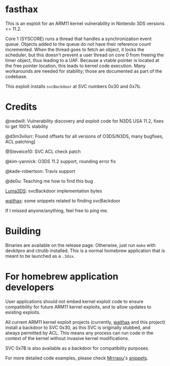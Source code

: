 # fasthax

This is an exploit for an ARM11 kernel vulnerability in Nintendo 3DS versions
<= 11.2.

Core 1 (SYSCORE) runs a thread that handles a synchronization event
queue. Objects added to the queue do not have their reference count incremented.
When the thread goes to fetch an object, it locks the scheduler, but this
doesn't prevent a user thread on core 0 from freeing the timer object, thus
leading to a UAF. Because a vtable pointer is located at the free pointer
location, this leads to kernel code execution. Many workarounds are needed for
stability; those are documented as part of the codebase.

This exploit installs `svcBackdoor` at SVC numbers 0x30 and 0x7b.

# Credits
@nedwill: Vulnerability discovery and exploit code for N3DS USA 11.2, fixes to get 100% stability

@d3m3vilurr: Found offsets for all versions of O3DS/N3DS, many bugfixes, ACL patching]

@Steveice10: SVC ACL check patch

@kim-yannick: O3DS 11.2 support, rounding error fix

@kade-robertson: Travis support

@de0u: Teaching me how to find this bug

[Luma3DS][Luma3DS]: svcBackdoor implementation bytes

[waithax][waithax]: some snippets related to finding svcBackdoor

If I missed anyone/anything, feel free to ping me.

# Building

Binaries are available on the release page. Otherwise, just run `make` with
devkitpro and ctrulib installed. This is a normal homebrew application that is
meant to be launched as a `.3dsx`.

# For homebrew application developers

User applications should not embed kernel exploit code to ensure compatibility
for future ARM11 kernel exploits, and to allow updates to existing exploits.

All current ARM11 kernel exploit projects (currently, [waithax][waithax]
and this project) install a backdoor to SVC 0x30, as this SVC is originally
stubbed, and always permitted by ACL. This means any process can run code
in the context of the kernel without invasive kernel modifications.

SVC 0x7B is also available as a backdoor for compatibility purposes.

For more detailed code examples, please check [Mrrraou][Mrrraou]'s [snippets][snippets].

[waithax]: https://github.com/Mrrraou/waithax
[Mrrraou]: https://github.com/Mrrraou
[snippets]: https://gist.github.com/Mrrraou/c74572c04d13c586d363bf64eba0d3a1
[Luma3DS]: https://github.com/AuroraWright/Luma3DS
